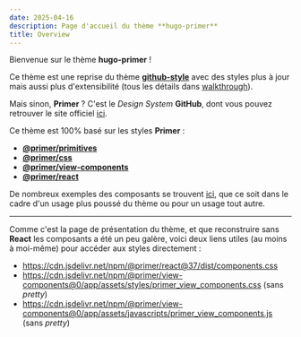 ```yaml
---
date: 2025-04-16
description: Page d'accueil du thème **hugo-primer**
title: Overview
---
```


Bienvenue sur le thème **hugo-primer** !

Ce thème est une reprise du thème [**github-style**](https://themes.gohugo.io/themes/github-style) avec des styles plus à jour
mais aussi plus d'extensibilité (tous les détails dans [walkthrough](/walkthrough)).

Mais sinon, **Primer** ? C'est le *Design System* **GitHub**, dont vous pouvez retrouver le site officiel [ici](https://primer.style/).

Ce thème est 100% basé sur les styles **Primer** :

- [**@primer/primitives**](https://www.npmjs.com/package/@primer/primitives)
- [**@primer/css**](https://www.npmjs.com/package/@primer/css)
- [**@primer/view-components**](https://www.npmjs.com/package/@primer/view-components)
- [**@primer/react**](https://www.npmjs.com/package/@primer/react)

De nombreux exemples des composants se trouvent [ici](https://primer.style/product/components/),
que ce soit dans le cadre d'un usage plus poussé du thème ou pour un usage tout autre.

---

Comme c'est la page de présentation du thème, et que reconstruire sans **React** les composants a été un peu galère,
voici deux liens utiles (au moins à moi-même) pour accéder aux styles directement :

- https://cdn.jsdelivr.net/npm/@primer/react@37/dist/components.css
- https://cdn.jsdelivr.net/npm/@primer/view-components@0/app/assets/styles/primer_view_components.css (sans *pretty*)
- https://cdn.jsdelivr.net/npm/@primer/view-components@0/app/assets/javascripts/primer_view_components.js (sans *pretty*)
